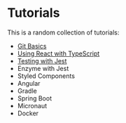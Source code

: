 # Tutorials

This is a random collection of tutorials:

* [Git Basics](/git-basics/git-basics.md)
* [Using React with TypeScript](/react-typescript/react-typescript.md)
* [Testing with Jest](/jest/testing-with-jest.md)
* Enzyme with Jest
* Styled Components
* Angular
* Gradle
* Spring Boot
* Micronaut
* Docker